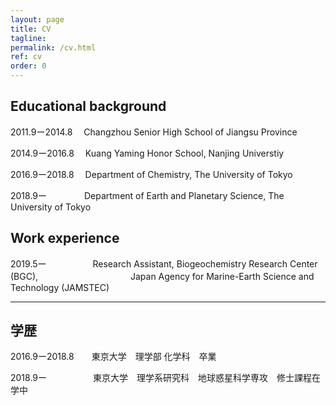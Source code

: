 ```yaml
---
layout: page
title: CV
tagline: 
permalink: /cv.html
ref: cv
order: 0
---
```


## Educational background

2011.9ー2014.8　 Changzhou Senior High School of Jiangsu Province

2014.9ー2016.8　 Kuang Yaming Honor School, Nanjing Universtiy

2016.9ー2018.8　 Department of Chemistry, The University of Tokyo

2018.9ー　　　　   Department of Earth and Planetary Science, The University of Tokyo

## Work experience

2019.5ー　　　　　 Research Assistant, Biogeochemistry Research Center (BGC), 
　　　　　　　　　 　Japan Agency for Marine-Earth Science and Technology (JAMSTEC)



------------

## 学歴

2016.9ー2018.8　　東京大学　理学部 化学科　卒業

2018.9ー　　　　　 東京大学　理学系研究科　地球惑星科学専攻　修士課程在学中
